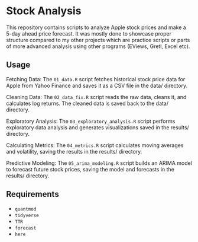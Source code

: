 # Stock Analysis

This repository contains scripts to analyze Apple stock prices and make a 5-day ahead price forecast. It was mostly done to showcase proper structure compared to my other projects which are practice scripts or parts of more advanced analysis using other programs (EViews, Gretl, Excel etc).

## Usage

Fetching Data: The `01_data.R` script fetches historical stock price data for Apple from Yahoo Finance and saves it as a CSV file in the data/ directory.

Cleaning Data: The `02_data_fix.R` script reads the raw data, cleans it, and calculates log returns. The cleaned data is saved back to the data/ directory.

Exploratory Analysis: The `03_exploratory_analysis.R` script performs exploratory data analysis and generates visualizations saved in the results/ directory.

Calculating Metrics: The `04_metrics.R` script calculates moving averages and volatility, saving the results in the results/ directory.

Predictive Modeling: The `05_arima_modeling.R` script builds an ARIMA model to forecast future stock prices, saving the model and forecasts in the results/ directory.

## Requirements

-   `quantmod`
-   `tidyverse`
-   `TTR`
-   `forecast`
-   `here`

